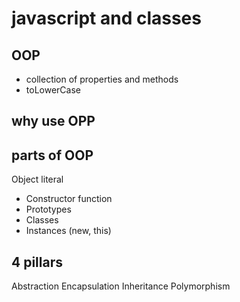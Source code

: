 # javascript and classes

## OOP
- collection of properties and methods
- toLowerCase

## why use OPP

## parts of OOP
Object literal

- Constructor function
- Prototypes
- Classes
- Instances (new, this)

## 4 pillars 
Abstraction
Encapsulation
Inheritance
Polymorphism
 
